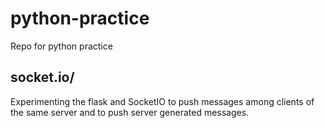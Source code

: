 # python-practice
Repo for python practice

<h2>socket.io/</h2>
<p>Experimenting the flask and SocketIO to push messages among clients of the same server and to push server generated messages.
